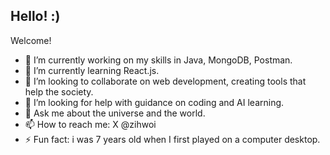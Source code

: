 ## Hello! :)

Welcome!

- 🔭 I’m currently working on my skills in Java, MongoDB, Postman.
- 🌱 I’m currently learning React.js.
- 👯 I’m looking to collaborate on web development, creating tools that help the society.
- 🤔 I’m looking for help with guidance on coding and AI learning.
- 💬 Ask me about the universe and the world.
- 📫 How to reach me: X  @zihwoi
- ⚡ Fun fact: i was 7 years old when I first played on a computer desktop.

